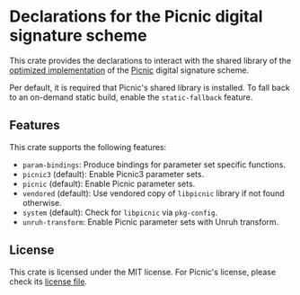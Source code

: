 # Declarations for the Picnic digital signature scheme

This crate provides the declarations to interact with the shared library of the [optimized implementation](https://github.com/IAIK/Picnic) of the [Picnic](https://microsoft.github.io/Picnic/) digital signature scheme.

Per default, it is required that Picnic's shared library is installed. To fall back to an on-demand static build, enable the `static-fallback` feature.

## Features

This crate supports the following features:
* `param-bindings`: Produce bindings for parameter set specific functions.
* `picnic3` (default): Enable Picnic3 parameter sets.
* `picnic` (default): Enable Picnic parameter sets.
* `vendored` (default): Use vendored copy of `libpicnic` library if not found otherwise.
* `system` (default): Check for `libpicnic` via `pkg-config`.
* `unruh-transform`: Enable Picnic parameter sets with Unruh transform.

## License

This crate is licensed under the MIT license. For Picnic's license, please check its [license file](https://github.com/IAIK/Picnic/blob/master/LICENSE).

